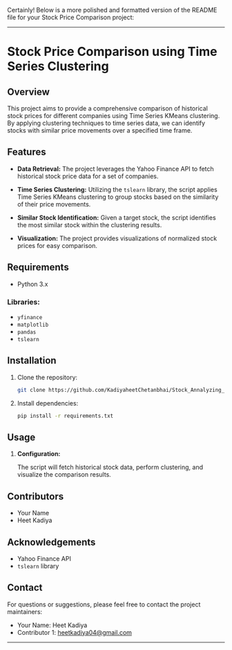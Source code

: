 Certainly! Below is a more polished and formatted version of the README file for your Stock Price Comparison project:

---

# Stock Price Comparison using Time Series Clustering

## Overview

This project aims to provide a comprehensive comparison of historical stock prices for different companies using Time Series KMeans clustering. By applying clustering techniques to time series data, we can identify stocks with similar price movements over a specified time frame.

## Features

- **Data Retrieval:** The project leverages the Yahoo Finance API to fetch historical stock price data for a set of companies.

- **Time Series Clustering:** Utilizing the `tslearn` library, the script applies Time Series KMeans clustering to group stocks based on the similarity of their price movements.

- **Similar Stock Identification:** Given a target stock, the script identifies the most similar stock within the clustering results.

- **Visualization:** The project provides visualizations of normalized stock prices for easy comparison.

## Requirements

- Python 3.x

### Libraries:

- `yfinance`
- `matplotlib`
- `pandas`
- `tslearn`

## Installation

1. Clone the repository:

   ```bash
   git clone https://github.com/KadiyaheetChetanbhai/Stock_Annalyzing_Python.git
   ```

2. Install dependencies:

   ```bash
   pip install -r requirements.txt
   ```

## Usage

1. **Configuration:**

   The script will fetch historical stock data, perform clustering, and visualize the comparison results.

## Contributors

- Your Name
- Heet Kadiya

## Acknowledgements

- Yahoo Finance API
- `tslearn` library

## Contact

For questions or suggestions, please feel free to contact the project maintainers:

- Your Name: Heet Kadiya
- Contributor 1: heetkadiya04@gmail.com

--- 

